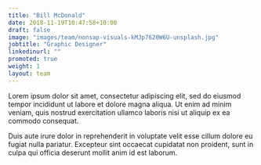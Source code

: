 ```yaml
---
title: "Bill McDonald"
date: 2018-11-19T10:47:58+10:00
draft: false
image: "images/team/nonsap-visuals-kMJp7620W6U-unsplash.jpg"
jobtitle: "Graphic Designer"
linkedinurl: ""
promoted: true
weight: 1
layout: team
---
```


Lorem ipsum dolor sit amet, consectetur adipiscing elit, sed do eiusmod tempor incididunt ut labore et dolore magna aliqua. Ut enim ad minim veniam, quis nostrud exercitation ullamco laboris nisi ut aliquip ex ea commodo consequat.

Duis aute irure dolor in reprehenderit in voluptate velit esse cillum dolore eu fugiat nulla pariatur. Excepteur sint occaecat cupidatat non proident, sunt in culpa qui officia deserunt mollit anim id est laborum.
